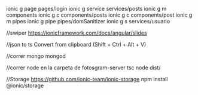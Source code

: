 ionic g page pages/login
 ionic g service services/posts
 ionic g m components
 ionic g c components/posts
 ionic g c components/post
 ionic g m pipes
 ionic g pipe pipes/domSanitizer
 ionic g s services/usuario

//swiper
    https://ionicframework.com/docs/angular/slides  

//json to ts
 Convert from clipboard (Shift + Ctrl + Alt + V)


//correr mongo
mongod

//correr node en la carpeta de fotosgram-server
 tsc
 node dist/

 //Storage
 https://github.com/ionic-team/ionic-storage
 npm install @ionic/storage

